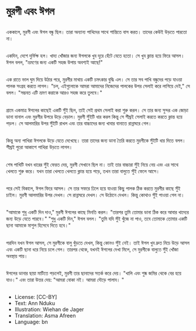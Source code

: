 # মুরগী এবং ঈগল

##
এককালে, মুরগী এবং ঈগল বন্ধু ছিল। তারা অন্যান্য পাখিদের সাথে শান্তিতে বাস করত। তাদের কেউই উড়তে পারতো না।

##
একদিন, দেশে দুর্ভিক্ষ হল। খাদ্য খোঁজার জন্য ঈগলকে  খুব দূরে হেঁটে যেতে হতো। সে খুব ক্লান্ত হয়ে ফিরে আসল। ঈগল বলল, "ভ্রমণের জন্য একটি সহজ উপায় অবশ্যই আছে!"

##
এক রাতে ভাল ঘুম দিয়ে উঠার পরে, মুরগীর মাথায় একটি চমৎকার বুদ্ধি এল। সে তার সব পাখি বন্ধুদের পড়ে যাওয়া পালক সংগ্রহ করতে লাগল। "চল, এইগুলোকে আমরা আমাদের নিজেদের পালকের উপর সেলাই করে লাগিয়ে দেই," সে বলল। "সম্ভবত এটি ভ্রমণ করাকে আরও সহজ করে তুলবে।"

##
গ্রামে একমাত্র ঈগলের কাছেই একটি সুঁই ছিল, তাই সেই প্রথম সেলাই করা শুরু করল। সে তার জন্য সুন্দর এক জোড়া ডানা বানাল এবং মুরগীর উপরে উড়ে বেড়াল। মুরগী সুঁইটি ধার করল কিন্তু সে শীঘ্রই সেলাই করতে করতে ক্লান্ত হয়ে পড়ল। সে আলমারির উপর সুঁইটি রাখল এবং তার বাচ্চাদের জন্য খাবার বানাতে রান্নাঘরে গেল।

##
কিন্তু অন্য পাখিরা ঈগলকে উড়ে যেতে দেখেছে। তারা তাদের জন্য ডানা তৈরি করতে মুরগীকে সুঁইটি ধার দিতে বলল। শীঘ্রই পুরো আকাশে পাখিরা উড়তে লাগল।

##
শেষ পাখিটি যখন ধারের সুঁই ফেরত দেয়, মুরগী সেখানে ছিল না। তাই তার বাচ্চারা সুঁই নিয়ে নেয় এবং এর সাথে খেলতে শুরু করে। যখন তারা খেলতে খেলতে ক্লান্ত হয়ে পড়ে, তখন তারা বালুতে সুঁই ফেলে আসে।

##
পরে সেই বিকালে, ঈগল ফিরে আসল। সে তার সফরে ঢিলে হয়ে যাওয়া কিছু পালক ঠিক করতে মুরগীর কাছে সুঁই চাইল। মুরগী আলমারির উপর দেখল। সে রান্নাঘরে দেখল। সে উঠোনে দেখল। কিন্তু কোথাও সুঁই পাওয়া গেল না।

##
"আমাকে শুধু একটি দিন দাও," মুরগী ঈগলের কাছে মিনতি করল। "তারপর তুমি তোমার ডানা ঠিক করে আবার খাদ্যের জন্য উড়ে যেতে পারবে।" "শুধু একটি দিন," ঈগল বলল। "তুমি যদি সুঁই খুঁজে না পাও, তবে তোমাকে তোমার একটি ছানা আমাকে মাশুল হিসেবে দিতে হবে।"

##
পরদিন যখন ঈগল আসল, সে মুরগীকে বালু খুঁড়তে দেখল, কিন্তু কোনও সুঁই নেই। তাই ঈগল খুব দ্রুত নিচে উড়ে আসল এবং একটি ছানা ধরে নিয়ে চলে গেল। তারপর থেকে, যখনই ঈগলের দেখা মিলে, সে মুরগীকে বালুতে সুঁই খোঁজা অবস্থায় পায়।

##
ঈগলের ডানার ছায়া মাটিতে পড়লেই, মুরগী তার ছানাদের সতর্ক করে দেয়। "খালি এবং শুষ্ক জমির থেকে বের হয়ে যাও।" এবং তারা উত্তর দেয়: "আমরা বোকা নই। আমরা দৌড়ে পালাব। "

##
* License: [CC-BY]
* Text: Ann Nduku
* Illustration: Wiehan de Jager
* Translation: Asma Afreen
* Language: bn
